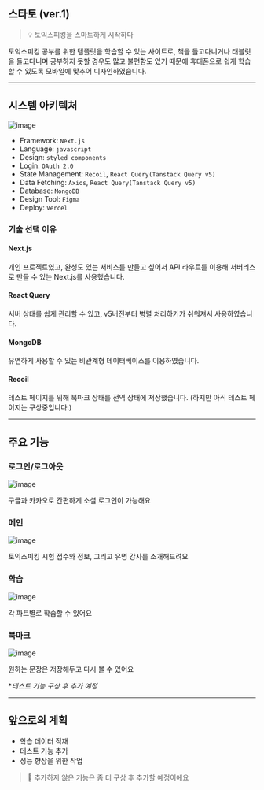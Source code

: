 ## 스타토 (ver.1)
> 💡 토익스피킹을 스마트하게 시작하다

토익스피킹 공부를 위한 템플릿을 학습할 수 있는 사이트로, 책을 들고다니거나 태블릿을 들고다니며 공부하지 못할 경우도 많고 불편함도 있기 때문에 휴대폰으로 쉽게 학습할 수 있도록 모바일에 맞추어 디자인하였습니다.

---
## 시스템 아키텍처
![image](https://github.com/yiseungyun/startoe/assets/73896327/5fa9a471-8f3a-488d-9445-b28490f72f47)

- Framework: `Next.js`
- Language: `javascript`
- Design: `styled components`
- Login: `OAuth 2.0`
- State Management: `Recoil`, `React Query(Tanstack Query v5)`
- Data Fetching: `Axios`, `React Query(Tanstack Query v5)`
- Database: `MongoDB`
- Design Tool: `Figma`
- Deploy: `Vercel`
### 기술 선택 이유
#### Next.js
개인 프로젝트였고, 완성도 있는 서비스를 만들고 싶어서 API 라우트를 이용해 서버리스로 만들 수 있는 Next.js를 사용했습니다.
#### React Query
서버 상태를 쉽게 관리할 수 있고, v5버전부터 병렬 처리하기가 쉬워져서 사용하였습니다.
#### MongoDB
유연하게 사용할 수 있는 비관계형 데이터베이스를 이용하였습니다.
#### Recoil 
테스트 페이지를 위해 북마크 상태를 전역 상태에 저장했습니다. (하지만 아직 테스트 페이지는 구상중입니다.)

---

## 주요 기능
### 로그인/로그아웃
![image](https://github.com/yiseungyun/startoe/assets/73896327/b8beb7e7-60b5-4b5c-8e33-3c7ca89ea520)

구글과 카카오로 간편하게 소셜 로그인이 가능해요
### 메인
![image](https://github.com/yiseungyun/startoe/assets/73896327/162d7a28-24be-4ca3-b48c-8a499b9f5c48)

토익스피킹 시험 접수와 정보, 그리고 유명 강사를 소개해드려요
### 학습
![image](https://github.com/yiseungyun/startoe/assets/73896327/a785240a-83f8-4922-8c14-ad6295cdfd9f)

각 파트별로 학습할 수 있어요
### 북마크
![image](https://github.com/yiseungyun/startoe/assets/73896327/1e7cdf16-2802-4f4b-90ce-be0458259169)

원하는 문장은 저장해두고 다시 볼 수 있어요

**테스트 기능 구상 후 추가 예정*

---
## 앞으로의 계획
- 학습 데이터 적재 
- 테스트 기능 추가
- 성능 향상을 위한 작업
> 📌 추가하지 않은 기능은 좀 더 구상 후 추가할 예정이에요
